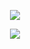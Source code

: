 <div align="center">
  <p><img align="center" src="https://github-readme-stats.vercel.app/api?username=Bilel-Hofer&show_icons=true&locale=en"/></p>
  <p><img align="center" src="https://github-readme-stats.vercel.app/api/top-langs?username=Bilel-Hofer&show_icons=true"/></p>
</div>
